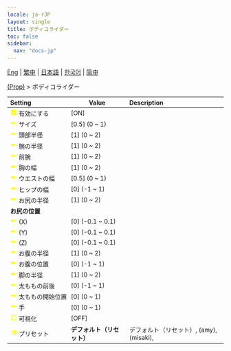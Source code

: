 ```yaml
---
locale: ja-rJP
layout: single
title: ボディコライダー
toc: false
sidebar:
  nav: "docs-jp"
---
```

[Eng](/dancexr/menu/2025.4/prop/body_colliders) | [繁中](/tw/dancexr/menu/2025.4/prop/body_colliders) | [日本語](/jp/dancexr/menu/2025.4/prop/body_colliders) | [한국어](/kr/dancexr/menu/2025.4/prop/body_colliders) | [简中](/zh/dancexr/menu/2025.4/prop/body_colliders)

[(Prop)](../menu#(Prop)) > ボディコライダー



| Setting | Value | Description |
| :--- | --- | :--- |
|<nobr> ![check_on icon](/images/icon/ic_check_on.png)  有効にする</nobr>| [ON] | 
|<nobr> ![slider icon](/images/icon/ic_slider.png)  サイズ</nobr>| [0.5] (0 ~ 1) | 
|<nobr> ![slider icon](/images/icon/ic_slider.png)  頭部半径</nobr>| [1] (0 ~ 2) | 
|<nobr> ![slider icon](/images/icon/ic_slider.png)  腕の半径</nobr>| [1] (0 ~ 2) | 
|<nobr> ![slider icon](/images/icon/ic_slider.png)  前腕</nobr>| [1] (0 ~ 2) | 
|<nobr> ![slider icon](/images/icon/ic_slider.png)  胸の幅</nobr>| [1] (0 ~ 2) | 
|<nobr> ![slider icon](/images/icon/ic_slider.png)  ウエストの幅</nobr>| [0.5] (0 ~ 1) | 
|<nobr> ![slider icon](/images/icon/ic_slider.png)  ヒップの幅</nobr>| [0] (-1 ~ 1) | 
|<nobr> ![slider icon](/images/icon/ic_slider.png)  お尻の半径</nobr>| [1] (0 ~ 2) | 
|<nobr> <b>お尻の位置</b></nobr>|| 
|<nobr> ![slider icon](/images/icon/ic_slider.png)  (X)</nobr>| [0] (-0.1 ~ 0.1) | 
|<nobr> ![slider icon](/images/icon/ic_slider.png)  (Y)</nobr>| [0] (-0.1 ~ 0.1) | 
|<nobr> ![slider icon](/images/icon/ic_slider.png)  (Z)</nobr>| [0] (-0.1 ~ 0.1) | 
|<nobr> ![slider icon](/images/icon/ic_slider.png)  お腹の半径</nobr>| [1] (0 ~ 2) | 
|<nobr> ![slider icon](/images/icon/ic_slider.png)  お腹の位置</nobr>| [0] (-1 ~ 1) | 
|<nobr> ![slider icon](/images/icon/ic_slider.png)  脚の半径</nobr>| [1] (0 ~ 2) | 
|<nobr> ![slider icon](/images/icon/ic_slider.png)  太ももの前後</nobr>| [0] (-1 ~ 1) | 
|<nobr> ![slider icon](/images/icon/ic_slider.png)  太ももの開始位置</nobr>| [0] (0 ~ 1) | 
|<nobr> ![slider icon](/images/icon/ic_slider.png)  手</nobr>| [0] (0 ~ 1) | 
|<nobr> ![check_off icon](/images/icon/ic_check_off.png)  可視化</nobr>| [OFF] | 
|<nobr> ![list icon](/images/icon/ic_list.png)  プリセット</nobr>| **デフォルト（リセット）** | デフォルト（リセット）, (amy), (misaki),  |
